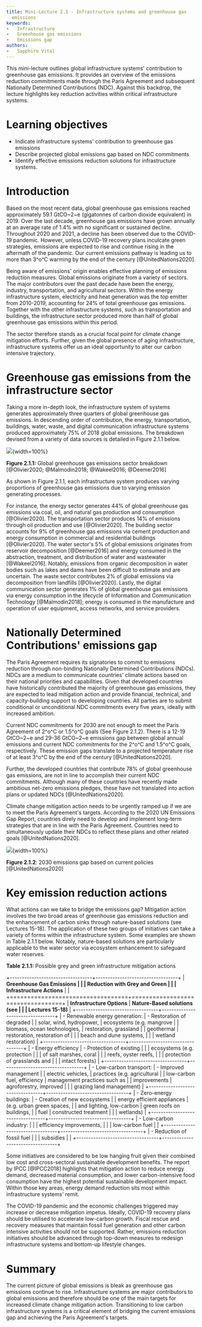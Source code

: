 ```yaml
---
title: Mini-Lecture 2.1 - Infrastructure systems and greenhouse gas
  emissions
keywords:
-   Infrastructure
-   Greenhouse gas emissions
-   Emissions gap
authors:
-   Sapphire Vital
---
```


This mini-lecture outlines global infrastructure systems' contribution
to greenhouse gas emissions. It provides an overview of the emissions
reduction commitments made through the Paris Agreement and subsequent
Nationally Determined Contributions (NDC). Against this backdrop, the
lecture highlights key reduction activities within critical
infrastructure systems.

# Learning objectives

-   Indicate infrastructure systems' contribution to greenhouse gas
    emissions
-   Describe projected global emissions gap based on NDC commitments
-   Identify effective emissions reduction solutions for infrastructure
    systems.

# Introduction

Based on the most recent data, global greenhouse gas emissions reached
approximately 59.1 GtCO~2~e (gigatonnes of carbon dioxide equivalent) in
2019. Over the last decade, greenhouse gas emissions have grown annually
at an average rate of 1.4% with no significant or sustained decline.
Throughout 2020 and 2021, a decline has been observed due to the
COVID-19 pandemic. However, unless COVID-19 recovery plans inculcate
green strategies, emissions are expected to rise and continue rising in
the aftermath of the pandemic. Our current emissions pathway is leading
us to more than 3^o^C warming by the end of the century
[@UnitedNations2020].

Being aware of emissions' origin enables effective planning of emissions
reduction measures. Global emissions originate from a variety of
sectors. The major contributors over the past decade have been the
energy, industry, transportation, and agricultural sectors. Within the
energy infrastructure system, electricity and heat generation was the
top emitter from 2010-2019, accounting for 24% of total greenhouse gas
emissions. Together with the other infrastructure systems, such as
transportation and buildings, the infrastructure sector produced more
than half of global greenhouse gas emissions within this period.

The sector therefore stands as a crucial focal point for climate change
mitigation efforts. Further, given the global presence of aging
infrastructure, infrastructure systems offer us an ideal opportunity to
alter our carbon intensive trajectory.

# Greenhouse gas emissions from the infrastructure sector

Taking a more in-depth look, the infrastructure system of systems
generates approximately three quarters of global greenhouse gas
emissions. In descending order of contribution, the energy,
transportation, buildings, water, waste, and digital communication
infrastructure systems produced approximately 75% of 2018 global
emissions. The breakdown devised from a variety of data sources is
detailed in Figure 2.1.1 below.

![](assets/Figure_2.1.1.png){width=100%}

**Figure 2.1.1:** Global greenhouse gas emissions sector breakdown
[@Olivier2020; @Malmodin2018; @Wakeel2016; @Deemer2016]

As shown in Figure 2.1.1, each infrastructure system produces varying
proportions of greenhouse gas emissions due to varying emission
generating processes.

For instance, the energy sector generates 44% of global greenhouse gas
emissions via coal, oil, and natural gas production and consumption
[@Olivier2020]. The transportation sector produces 14% of emissions
through oil production and use [@Olivier2020]. The building sector
accounts for 9% of greenhouse gas emissions via cement production and
energy consumption in commercial and residential buildings
[@Olivier2020]. The water sector's 5% of global emissions originates
from reservoir decomposition [@Deemer2016] and energy consumed in the
abstraction, treatment, and distribution of water and wastewater
[@Wakeel2016]. Notably, emissions from organic decomposition in water
bodies such as lakes and dams have been difficult to estimate and are
uncertain. The waste sector contributes 2% of global emissions via
decomposition from landfills [@Olivier2020]. Lastly, the digital
communication sector generates 1% of global greenhouse gas emissions via
energy consumption in the lifecycle of Information and Communication
Technology [@Malmodin2018]; energy is consumed in the manufacture and
operation of user equipment, access networks, and service providers.

# Nationally Determined Contributions' emissions gap

The Paris Agreement requires its signatories to commit to emissions
reduction through non-binding Nationally Determined Contributions
(NDCs). NDCs are a medium to communicate countries' climate actions
based on their national priorities and capabilities. Given that
developed countries have historically contributed the majority of
greenhouse gas emissions, they are expected to lead mitigation action
and provide financial, technical, and capacity-building support to
developing countries. All parties are to submit conditional or
unconditional NDC commitments every five years, ideally with increased
ambition.

Current NDC commitments for 2030 are not enough to meet the Paris
Agreement of 2^o^C or 1.5^o^C goals (See Figure 2.1.2). There is a 12-19
GtCO~2~e and 29-36 GtCO~2~e emissions gap between global annual
emissions and current NDC commitments for the 2^o^C and 1.5^o^C goals,
respectively. These emission gaps translate to a projected temperature
rise of at least 3^o^C by the end of the century
[@UnitedNations2020].

Further, the developed countries that contribute 78% of global
greenhouse gas emissions, are not in line to accomplish their current
NDC commitments. Although many of these countries have recently made
ambitious net-zero emissions pledges, these have not translated into
action plans or updated NDCs [@UnitedNations2020].

Climate change mitigation action needs to be urgently ramped up if we
are to meet the Paris Agreement's targets. According to the 2020 UN
Emissions Gap Report, countries direly need to develop and implement
long-term strategies that are in line with the Paris Agreement.
Countries need to simultaneously update their NDCs to reflect these
plans and other related goals [@UnitedNations2020].

![](assets/Figure_2.1.2.png){width=100%}

**Figure 2.1.2**: 2030 emissions gap based on current policies
[@UnitedNations2020]

# Key emission reduction actions

What actions can we take to bridge the emissions gap? Mitigation action
involves the two broad areas of greenhouse gas emissions reduction and
the enhancement of carbon sinks through nature-based solutions (see
Lectures 15-18). The application of these two groups of initiatives can
take a variety of forms within the infrastructure system. Some examples
are shown in Table 2.1.1 below. Notably, nature-based solutions are
particularly applicable to the water sector via ecosystem enhancement to
safeguard water reserves.

**Table 2.1.1:** Possible grey and green infrastructure mitigation
actions

+----------------------------------+----------------------------------+
| **Greenhouse Gas Emissions       |                                  |
| Reduction with Grey and Green    |                                  |
| Infrastructure Actions**         |                                  |
+==================================+==================================+
| **Infrastructure Options**       | **Nature-Based solutions (see    |
|                                  | Lectures 15-18)**                |
+----------------------------------+----------------------------------+
| -   Renewable energy generation: | -   Restoration of degraded      |
|     solar, wind, hydropower,     |     ecosystems (e.g. mangrove    |
|     biomass, ocean technologies, |     restoration, grassland       |
|     geothermal                   |     restoration, restoration of  |
|                                  |     beach and dune systems,      |
|                                  |     wetland restoration)         |
+----------------------------------+----------------------------------+
| -   Energy efficiency            | -   Protection of existing       |
|                                  |     ecosystems (e.g. protection  |
|                                  |     of salt marshes, coral       |
|                                  |     reefs, oyster reefs,         |
|                                  |     protection of grasslands and |
|                                  |     intact forests)              |
+----------------------------------+----------------------------------+
| -   Low-carbon transport:        | -   Improved management          |
|     electric vehicles,           |     practices (e.g. agricultural |
|     low-carbon fuel, efficiency  |     management practices such as |
|     improvements                 |     agroforestry, improved       |
|                                  |     grazing land management)     |
+----------------------------------+----------------------------------+
| -   Zero-energy buildings:       | -   Creation of new ecosystems   |
|     energy efficient appliances  |     (e.g. urban green spaces,    |
|     and lighting, low-carbon     |     green roofs on buildings,    |
|     fuel                         |     constructed treatment        |
|                                  |     wetlands)                    |
+----------------------------------+----------------------------------+
| -   Low-carbon industry:         |                                  |
|     efficiency improvements,     |                                  |
|     low-carbon fuel              |                                  |
+----------------------------------+----------------------------------+
| -   Reduction of fossil fuel     |                                  |
|     subsidies                    |                                  |
+----------------------------------+----------------------------------+

Some initiatives are considered to be low hanging fruit given their
combined low cost and cross-sectoral sustainable development benefits.
The report by IPCC [@IPCC2018] highlights that mitigation action to
reduce energy demand, decreased material consumption, and lower
carbon-intensive food consumption have the highest potential sustainable
development impact. Within those key areas, energy demand reduction sits
most within infrastructure systems' remit.

The COVID-19 pandemic and the economic challenges triggered may increase
or decrease mitigation impetus. Ideally, COVID-19 recovery plans should
be utilised to accelerate low-carbon growth. Fiscal rescue and recovery
measures that maintain fossil fuel generation and other carbon intensive
activities should not be supported. Rather, emissions reduction
initiatives should be advanced through top-down measures to redesign
infrastructure systems and bottom-up lifestyle changes.

# Summary

The current picture of global emissions is bleak as greenhouse gas
emissions continue to rise. Infrastructure systems are major
contributors to global emissions and therefore should be one of the main
targets for increased climate change mitigation action. Transitioning to
low carbon infrastructure systems is a critical element of bridging the
current emissions gap and achieving the Paris Agreement's targets.
